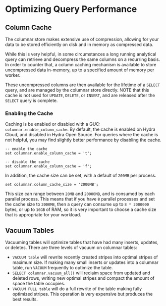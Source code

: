 # Optimizing Query Performance

## Column Cache

The columnar store makes extensive use of compression, allowing
for your data to be stored efficiently on disk and in memory as
compressed data.

While this is very helpful, in some circumstances a long running
analytical query can retrieve and decompress the same columns on
a recurring basis.  In order to counter that, a column caching
mechanism is available to store uncompressed data in-memory, up
to a specified amount of memory per worker.

These uncompressed columns are then available for the lifetime
of a `SELECT` query, and are managed by the columnar store
directly.  NOTE that this cache is not used for `UPDATE`, `DELETE`,
or `INSERT`, and are released after the `SELECT` query is complete.

### Enabling the Cache

Caching is be enabled or disabled with a GUC: `columnar.enable_column_cache`.
By default, the cache is enabled on Hydra Cloud, and disabled in Hydra Open
Source. For queries where the cache is not helpful, you may find slightly
better performance by disabling the cache.

```
-- enable the cache
set columnar.enable_column_cache = 't';

-- disable the cache
set columnar.enable_column_cache = 'f';
```

In addition, the cache size can be set, with a default of `200MB` per
process.

```
set columnar.column_cache_size = '2000MB';
```

This size can range between `20MB` and `20000MB`, and is consumed by
each parallel process.  This means that if you have `8` parallel processes
and set the cache size to `2000MB`, then a query can consume up to
`8 * 2000000` bytes, or up to `16GB` of RAM, so it is very important to
choose a cache size that is appropriate for your workload.

## Vacuum Tables

Vacuuming tables will optimize tables that have had many inserts, updates, or
deletes. There are three levels of vacuum on columnar tables:

* `VACUUM table` will rewrite recently created stripes into optimal stripes of
  maximum size. If making many small inserts or updates into a columnar table,
  run `VACUUM` frequently to optimize the table.
* `SELECT columnar.vacuum_all()` will reclaim space from updated and deleted
  rows, writing new optimal stripes and compact the amount of space the table
  occupies.
* `VACUUM FULL table` will do a full rewrite of the table making fully
  optimized stripes. This operation is very expensive but produces the best
  results.
